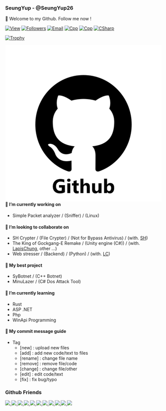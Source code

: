 ### SeungYup - @SeungYup26
👋 Welcome to my Github. Follow me now !

<!--------------------------- Profile ---------------------------->
[![View](https://hits.seeyoufarm.com/api/count/incr/badge.svg?url=https%3A%2F%2Fgithub.com%2Fseungyup26&count_bg=%23FF0000&title_bg=%23555555&icon=&icon_color=%23E7E7E7&title=hits&edge_flat=false)](https://github.com/seungyup26)
[![Followers](https://img.shields.io/github/followers/seungyup26?color=blue&style=flat-square)](https://github.com/SeungYup26?tab=followers)
[![Email](https://img.shields.io/badge/About-seungyup26%40gmail.com-FF0000)](https://github.com/seungyup26)
[![Cpp](https://img.shields.io/badge/C-00599C?style=flat-square&logo=c&logoColor=white)](https://github.com/search?l=C%2B%2B&q=user%3ASeungYup26&type=Repositories)
[![Cpp](https://img.shields.io/badge/Cpp-00599C?style=flat-square&logo=cplusplus&logoColor=white)](https://github.com/search?l=C%2B%2B&q=user%3ASeungYup26&type=Repositories)
[![CSharp](https://img.shields.io/badge/CSharp-8b00ff?style=flat-square&logo=csharp&logoColor=white)](https://github.com/search?l=C%23&q=user%3ASeungYup26&type=Repositories) </a>
<!---------------------------------------------------------------->
<!--------------------------- Trophy ----------------------------->
[![Trophy](https://github-profile-trophy.vercel.app/?username=seungyup26&no-frame=true&no-bg=true&column=7&theme=onestar)](https://github.com/seungyup26)
<!---------------------------------------------------------------->
<!--------------------------- State ------------------------------>
<img src="https://github.com/SeungYup26/SeungYup26/blob/main/github-icon.png" align="right"/>

#### :telescope: I’m currently working on
- Simple Packet analyzer / (Sniffer) / (Linux)
#### :two_men_holding_hands: I’m looking to collaborate on
- SH Crypter / (File Crypter) / (Not for Bypass Antivirus) / (with. <a href="https://github.com/dltlgn071105">SH</a>)
- The King of Gockgang-E Remake / (Unity engine (C#)) / (with. <a href="https://github.com/LapisChung">LapisChung</a>, other ...)
- Web stresser / (Backend) / (Python) / (with. <a href="https://github.com/JIHOON0728">LC</a>)

#### :memo: My best project
- SyBotnet  / (C++ Botnet)
- MinuLazer / (C# Dos Attack Tool)

#### :palm_tree: I’m currently learning
- Rust
- ASP .NET
- Php
- WinApi Programming
<!---------------------------------------------------------------->
<!----------------------- Commit Message ------------------------->

#### :speech_balloon: My commit message guide
  - Tag
    - [new] : upload new files
    - [add] : add new code/text to files
    - [rename] : change file name
    - [remove] : remove file/code
    - [change] : change file/other
    - [edit] : edit code/text
    - [fix] : fix bug/typo
  
<!---------------------------------------------------------------->
<!--------------------------- Friends ---------------------------->

### Github Friends
<a href="https://github.com/Claude-Agnes17"><img src="https://avatars.githubusercontent.com/u/82876235?v=4" width="50">
<a href="https://github.com/yblee0816"><img src="https://avatars.githubusercontent.com/u/64089784?v=4" width="50px">
<a href="https://github.com/jokk6703"><img src="https://avatars.githubusercontent.com/u/38997874?v=4" width="50px">
<a href="https://github.com/Yellowstrawberrys"><img src="https://avatars.githubusercontent.com/u/77413533?v=4" width="50px">
<a href="https://github.com/KiRist-code"><img src="https://avatars.githubusercontent.com/u/37296174?v=4" width="50px">
<a href="https://github.com/dltlgn071105"><img src="https://avatars.githubusercontent.com/u/79982147?v=4" width="50px">
<a href="https://github.com/jym0404"><img src="https://avatars.githubusercontent.com/u/49983304?v=4" width="50px">
<a href="https://github.com/Marshal0001"><img src="https://avatars.githubusercontent.com/u/87575796?v=4" width="50px">
<a href="https://github.com/JIHOON0728"><img src="https://avatars.githubusercontent.com/u/88192370?v=4" width="50px">
<a href="https://github.com/SeolMJ"><img src="https://avatars.githubusercontent.com/u/85064559?v=4" width="50px">
<a href="https://github.com/CustomNPC"><img src="https://avatars.githubusercontent.com/u/67010072?v=4" width="50px">
  
<!---------------------------------------------------------------->
